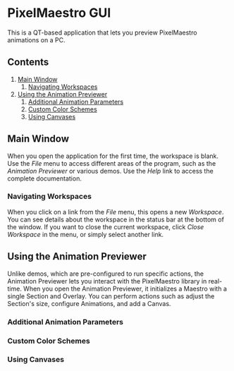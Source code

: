 # PixelMaestro GUI
This is a QT-based application that lets you preview PixelMaestro animations on a PC.

## Contents
1. [Main Window](#main-window)
	1. [Navigating Workspaces](#navigating-workspaces)
2. [Using the Animation Previewer](#animation-previewer)
	1. [Additional Animation Parameters](#additional-animation-parameters)
	2. [Custom Color Schemes](#custom-color-schemes)
	3. [Using Canvases](#using-canvases)

## Main Window
When you open the application for the first time, the workspace is blank. Use the *File* menu to access different areas of the program, such as the *Animation Previewer* or various demos. Use the *Help* link to access the complete documentation.

### Navigating Workspaces
When you click on a link from the *File* menu, this opens a new *Workspace*. You can see details about the workspace in the status bar at the bottom of the window. If you want to close the current workspace, click *Close Workspace* in the menu, or simply select another link.

## Using the Animation Previewer
Unlike demos, which are pre-configured to run specific actions, the Animation Previewer lets you interact with the PixelMaestro library in real-time. When you open the Animation Previewer, it initializes a Maestro with a single Section and Overlay. You can perform actions such as adjust the Section's size, configure Animations, and add a Canvas. 

### Additional Animation Parameters
### Custom Color Schemes
### Using Canvases
